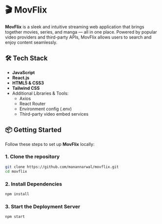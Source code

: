 # 🎬 MovFlix

**MovFlix** is a sleek and intuitive streaming web application that brings together movies, series, and manga — all in one place. Powered by popular video providers and third-party APIs, MovFlix allows users to search and enjoy content seamlessly.

## 🛠️ Tech Stack

- **JavaScript**
- **React.js**
- **HTML5 & CSS3**
- **Tailwind CSS**
- Additional Libraries & Tools:
  - Axios
  - React Router
  - Environment config (.env)
  - Third-party video embed services

## 📦 Getting Started

Follow these steps to set up **MovFlix** locally:

### 1. Clone the repository

```bash
git clone https://github.com/manannarwal/movflix.git
cd movflix
````

### 2. Install Dependencies

```bash
npm install
````

### 3. Start the Deployment Server

```bash
npm start
````
